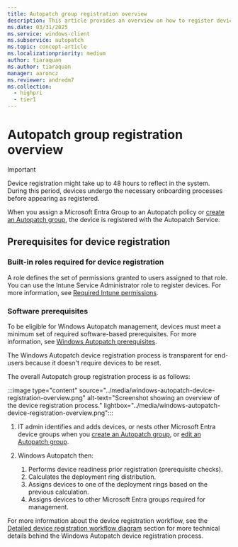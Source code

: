 ```yaml
---
title: Autopatch group registration overview
description: This article provides an overview on how to register devices in Autopatch.
ms.date: 03/31/2025
ms.service: windows-client
ms.subservice: autopatch
ms.topic: concept-article
ms.localizationpriority: medium
author: tiaraquan
ms.author: tiaraquan
manager: aaroncz
ms.reviewer: andredm7
ms.collection:
  - highpri
  - tier1
---
```


# Autopatch group registration overview

> [!IMPORTANT]
> Device registration might take up to 48 hours to reflect in the system. During this period, devices undergo the necessary onboarding processes before appearing as registered.

When you assign a Microsoft Entra Group to an Autopatch policy or [create an Autopatch group](../manage/windows-autopatch-manage-autopatch-groups.md#create-an-autopatch-group), the device is registered with the Autopatch Service.

## Prerequisites for device registration

### Built-in roles required for device registration

A role defines the set of permissions granted to users assigned to that role. You can use the Intune Service Administrator role to register devices. For more information, see [Required Intune permissions](../prepare/windows-autopatch-prerequisites.md#required-intune-permissions).

### Software prerequisites

To be eligible for Windows Autopatch management, devices must meet a minimum set of required software-based prerequisites. For more information, see [Windows Autopatch prerequisites](../prepare/windows-autopatch-prerequisites.md).

The Windows Autopatch device registration process is transparent for end-users because it doesn't require devices to be reset.

The overall Autopatch group registration process is as follows:

:::image type="content" source="../media/windows-autopatch-device-registration-overview.png" alt-text="Screenshot showing an overview of the device registration process." lightbox="../media/windows-autopatch-device-registration-overview.png":::

1. IT admin identifies and adds devices, or nests other Microsoft Entra device groups when you [create an Autopatch group](../manage/windows-autopatch-manage-autopatch-groups.md#create-an-autopatch-group), or [edit an Autopatch group](../manage/windows-autopatch-manage-autopatch-groups.md#edit-an-autopatch-group).

2. Windows Autopatch then:
    1. Performs device readiness prior registration (prerequisite checks).
    2. Calculates the deployment ring distribution.
    3. Assigns devices to one of the deployment rings based on the previous calculation.
    4. Assigns devices to other Microsoft Entra groups required for management.

For more information about the device registration workflow, see the [Detailed device registration workflow diagram](../deploy/windows-autopatch-register-devices.md#detailed-device-registration-workflow-diagram) section for more technical details behind the Windows Autopatch device registration process.
